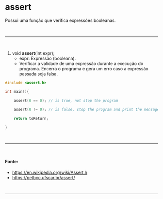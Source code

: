 # assert
Possui uma função que verifica expressões booleanas.

<br>

-----
<br>

1. void **assert**(int expr);
	* expr: Expressão (booleana).
	* Verificar a validade de uma expressão durante a execução do programa. Encerra o programa e gera um erro caso a expressão passada seja falsa.
	
``` c
#include <assert.h>

int main(){
	
	assert(0 == 0); // is true, not stop the program 
	
	assert(0 != 0); // is false, stop the program and print the mensage of error on console
	
	return toReturn;

}
```

<br>

-----
<br>

#### Fonte:
* https://en.wikipedia.org/wiki/Assert.h
* https://petbcc.ufscar.br/assert/

<br>

-----
